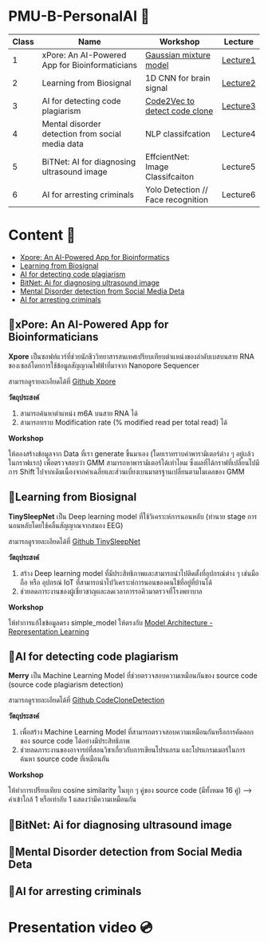 # PMU-B-PersonalAI 👾
**Class** | **Name** | **Workshop** | **Lecture**
--- | --- | --- | ---
1 | xPore: An AI-Powered App for Bioinformaticians | [Gaussian mixture model](https://github.com/punramon/PMU-B-PersonalAI/blob/main/Workshop_GMM.ipynb) | [Lecture1](https://github.com/punramon/PMU-B-PersonalAI/blob/main/Lecture/Lecture_Xpore%20.pdf)
2 | Learning from Biosignal | 1D CNN for brain signal | [Lecture2](https://github.com/punramon/PMU-B-PersonalAI/blob/main/Lecture/Lecture_learning_from_biosignals.pdf)
3 | AI for detecting code plagiarism | [Code2Vec to detect code clone](https://github.com/punramon/PMU-B-PersonalAI/blob/main/Workshop_CodeCloneDetection.ipynb) | [Lecture3](https://github.com/punramon/PMU-B-PersonalAI/blob/main/Lecture/Lecture_CodeClone.pdf)
4 | Mental disorder detection from social media data | NLP classifcation | Lecture4
5 | BiTNet: AI for diagnosing ultrasound image | EffcientNet: Image Classifcaiton | Lecture5
6 | AI for arresting criminals | Yolo Detection // Face recognition | Lecture6

# Content 📝
* [Xpore: An AI-Powered App for Bioinformatics](https://github.com/punramon/PMU-B-PersonalAI/tree/main?tab=readme-ov-file#xpore-an-ai-powered-app-for-bioinformaticians)
* [Learning from Biosignal](https://github.com/punramon/PMU-B-PersonalAI/tree/main?tab=readme-ov-file#learning-from-biosignal)
* [AI for detecting code plagiarism](https://github.com/punramon/PMU-B-PersonalAI/tree/main?tab=readme-ov-file#ai-for-detecting-code-plagiarism)
* [BitNet: Ai for diagnosing ultrasound image](https://github.com/punramon/PMU-B-PersonalAI/tree/main?tab=readme-ov-file#bitnet-ai-for-diagnosing-ultrasound-image)
* [Mental Disorder detection from Social Media Deta](https://github.com/punramon/PMU-B-PersonalAI/tree/main?tab=readme-ov-file#mental-disorder-detection-from-social-media-deta)
* [AI for arresting criminals](https://github.com/punramon/PMU-B-PersonalAI/tree/main?tab=readme-ov-file#ai-for-arresting-criminals)
  
## 📌xPore: An AI-Powered App for Bioinformaticians
**Xpore** เป็นซอฟท์แวร์ที่ช่วยนักชีววิทยาสารสนเทศเปรียบเทียบตำแหน่งของลำดับเบสบนสาย RNA ของเซลล์โดยการใช้ข้อมูลสัญญาณไฟฟ้าที่มาจาก Nanopore Sequencer 

สามารถดูรายละเอียดได้ที่ [Github Xpore](https://github.com/GoekeLab/xpore)

**วัตถุประสงค์**
1. สามารถค้นหาตำแหน่ง m6A บนสาย RNA ได้
2. สามารถทราบ Modification rate (% modified read per total read) ได้
    
**Workshop**

ให้ลองสร้างข้อมูลจาก Data ที่เรา generate ขึ้นมาเอง (โดยเราทราบค่าพารามิเตอร์ต่าง ๆ อยู่เเล้วในกราฟแรก) เพื่อตรวจสอบว่า GMM สามารถหาพารามิเตอร์ได้เท่าไหม 
ซึ่งผลที่ได้กราฟที่เปลี่ยนไปมีการ Shift ไปจากเดิมเนื่องจากค่าเฉลี่ยและส่วนเบี่ยงเบนมาตรฐานเปลี่ยนตามโมเดลของ GMM

## 📌Learning from Biosignal
**TinySleepNet** เป็น Deep learning model ที่ใช้วิเคราะห์การนอนหลับ (ทำนาย stage การนอนหลับโดยใช้คลื่นสัญญาณจากสมอง EEG)

สามารถดูรายละเอียดได้ที่ [Github TinySleepNet](https://github.com/akaraspt/tinysleepnet?fbclid=IwY2xjawG4GSZleHRuA2FlbQIxMAABHaZzuhBKxhjNzvrltT1fQIn2rB_FotzJ6lIkT2cEtUX-ZYeNsBl_qB8nxA_aem_Auik0rZA_9UHruqd77NC3g)

**วัตถุประสงค์**
1. สร้าง Deep learning model ที่มีประสิทธิภาพและสามารถนำไปติดตั้งที่อุปกรณ์ต่าง ๆ เช่นมือถือ หรือ อุปกรณ์ IoT ที่สามารถนำไปวิเคราะห์การนอนของคนไข้ที่อยู่ที่บ้านได้
2. ช่วยลดภาระงานของผู้เชี่ยวชาญและลดเวลาการรอคิวมาตรวจที่โรงพยาบาล
    
**Workshop**

ให้ทำการแก้ไขข้อมูลตรง simple_model ให้ตรงกับ [Model Architecture - Representation Learning](https://github.com/akaraspt/tinysleepnet?tab=readme-ov-file#model-architecture)

## 📌AI for detecting code plagiarism
**Merry** เป็น Machine Learning Model ที่ช่วยตรวจสอบความเหมือนกันของ source code (source code plagiarism detection)

สามารถดูรายละเอียดได้ที่ [Github CodeCloneDetection](https://github.com/MUICT-SERU/SP2019-07-CodeCloneDetection)

**วัตถุประสงค์**
1. เพื่อสร้าง Machine Learning Model ที่สามารถตรวจสอบความเหมือนกันหรือการคัดลอกของ source code ได้อย่างมีประสิทธิภาพ
2. ช่วยลดภาระงานของอาจารย์ที่สอนวิชาเกี่ยวกับการเขียนโปรแกรม และโปรแกรมเมอร์ในการค้นหา source code ที่เหมือนกัน


**Workshop**

ให้ทำการเปรียบเทียบ cosine similarity ในทุก ๆ คู่ของ source code (มีทั้งหมด 16 คู่) --> ค่าเข้าใกล้ 1 หรือเท่ากับ 1 แสดงว่ามีความเหมือนกัน

## 📌BitNet: Ai for diagnosing ultrasound image

## 📌Mental Disorder detection from Social Media Deta

## 📌AI for arresting criminals

# Presentation video 💿
